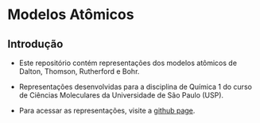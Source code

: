 # **Modelos Atômicos**  
## **Introdução**

- Este repositório contém representações dos modelos atômicos de Dalton, Thomson, Rutherford e Bohr.

- Representações desenvolvidas para a disciplina de Química 1 do curso de Ciências Moleculares da Universidade de São Paulo (USP).

- Para acessar as representações, visite a [github page](https://hermengardo.github.io/modelosAtomicos/).
